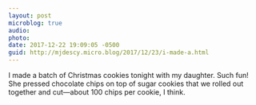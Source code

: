 ```yaml
---
layout: post
microblog: true
audio: 
photo: 
date: 2017-12-22 19:09:05 -0500
guid: http://mjdescy.micro.blog/2017/12/23/i-made-a.html
---
```

I made a batch of Christmas cookies tonight with my daughter. Such fun! She pressed chocolate chips on top of sugar cookies that we rolled out together and cut—about 100 chips per cookie, I think.
